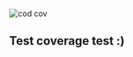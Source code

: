 ![cod cov](http://$SOME_BACKET.storage.googleapis.com/$PROJECT_NAME/codcov.svg)


## Test coverage test :)
